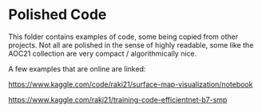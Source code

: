 # Polished Code
This folder contains examples of code, some being copied from other projects. 
Not all are polished in the sense of highly readable, some like the AOC21 collection are very compact / algorithmically nice.

A few examples that are online are linked:

https://www.kaggle.com/code/raki21/surface-map-visualization/notebook

https://www.kaggle.com/raki21/training-code-efficientnet-b7-smp
